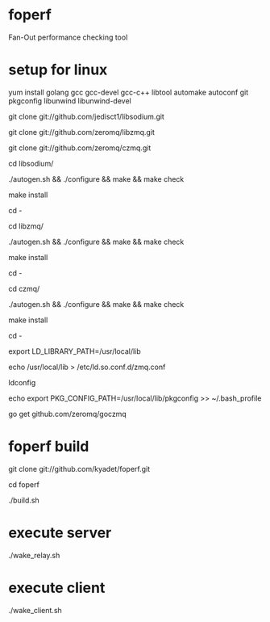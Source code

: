 # foperf
Fan-Out performance checking tool

# setup for linux
yum install golang gcc gcc-devel gcc-c++ libtool automake autoconf git pkgconfig libunwind libunwind-devel

git clone git://github.com/jedisct1/libsodium.git

git clone git://github.com/zeromq/libzmq.git

git clone git://github.com/zeromq/czmq.git

cd libsodium/

./autogen.sh && ./configure && make && make check

make install

cd -

cd libzmq/

./autogen.sh && ./configure && make && make check

make install

cd -

cd czmq/

./autogen.sh && ./configure && make && make check

make install

cd -

export LD_LIBRARY_PATH=/usr/local/lib

echo /usr/local/lib > /etc/ld.so.conf.d/zmq.conf

ldconfig

echo export PKG_CONFIG_PATH=/usr/local/lib/pkgconfig >> ~/.bash_profile 

go get github.com/zeromq/goczmq

# foperf build
git clone git://github.com/kyadet/foperf.git

cd foperf

./build.sh

# execute server
./wake_relay.sh

# execute client
./wake_client.sh
